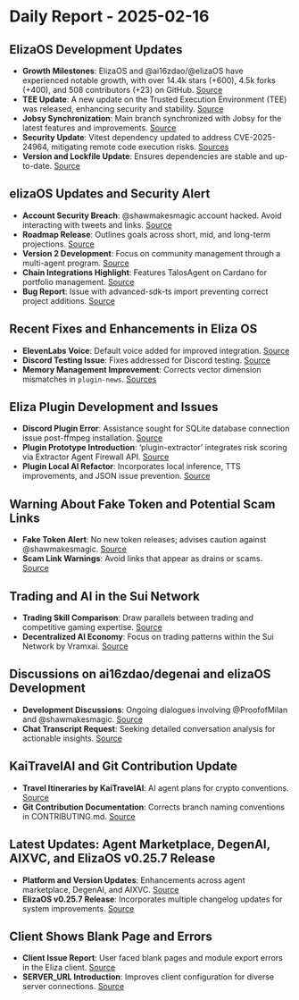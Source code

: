 # Daily Report - 2025-02-16

## ElizaOS Development Updates
- **Growth Milestones**: ElizaOS and @ai16zdao/@elizaOS have experienced notable growth, with over 14.4k stars (+600), 4.5k forks (+400), and 508 contributors (+23) on GitHub. [Source](https://twitter.com/0xwitchy/status/1891058687630062004)
- **TEE Update**: A new update on the Trusted Execution Environment (TEE) was released, enhancing security and stability. [Source](https://github.com/elizaOS/eliza/pull/3512)
- **Jobsy Synchronization**: Main branch synchronized with Jobsy for the latest features and improvements. [Source](https://github.com/elizaOS/eliza/pull/3510)
- **Security Update**: Vitest dependency updated to address CVE-2025-24964, mitigating remote code execution risks. [Sources](https://github.com/elizaOS/eliza/pull/3525)
- **Version and Lockfile Update**: Ensures dependencies are stable and up-to-date. [Source](https://github.com/elizaOS/eliza/pull/3523)

## elizaOS Updates and Security Alert
- **Account Security Breach**: @shawmakesmagic account hacked. Avoid interacting with tweets and links. [Source](https://twitter.com/0xwitchy/status/1891099568999108949)
- **Roadmap Release**: Outlines goals across short, mid, and long-term projections. [Source](https://twitter.com/0xwitchy/status/1891058690058232254)
- **Version 2 Development**: Focus on community management through a multi-agent program. [Source](https://twitter.com/0xwitchy/status/1891058692646138044)
- **Chain Integrations Highlight**: Features TalosAgent on Cardano for portfolio management. [Source](https://twitter.com/0xwitchy/status/1891058697989660771)
- **Bug Report**: Issue with advanced-sdk-ts import preventing correct project additions. [Source](https://github.com/elizaOS/eliza/issues/3527)

## Recent Fixes and Enhancements in Eliza OS
- **ElevenLabs Voice**: Default voice added for improved integration. [Source](https://github.com/elizaOS/eliza/pull/3519)
- **Discord Testing Issue**: Fixes addressed for Discord testing. [Source](https://github.com/elizaOS/eliza/pull/3518)
- **Memory Management Improvement**: Corrects vector dimension mismatches in `plugin-news`. [Sources](https://github.com/elizaOS/eliza/pull/3530)

## Eliza Plugin Development and Issues
- **Discord Plugin Error**: Assistance sought for SQLite database connection issue post-ffmpeg installation. [Source](https://github.com/elizaOS/eliza/issues/3515)
- **Plugin Prototype Introduction**: ‘plugin-extractor’ integrates risk scoring via Extractor Agent Firewall API. [Source](https://github.com/elizaOS/eliza/pull/3534)
- **Plugin Local AI Refactor**: Incorporates local inference, TTS improvements, and JSON issue prevention. [Source](https://github.com/elizaOS/eliza/pull/3526)

## Warning About Fake Token and Potential Scam Links
- **Fake Token Alert**: No new token releases; advises caution against @shawmakesmagic. [Source](https://twitter.com/ai16zdao/status/1891131108407828623)
- **Scam Link Warnings**: Avoid links that appear as drains or scams. [Source](https://twitter.com/ai16zdao/status/1891143990507933850)

## Trading and AI in the Sui Network
- **Trading Skill Comparison**: Draw parallels between trading and competitive gaming expertise. [Source](https://twitter.com/dankvr/status/1890978863825510816)
- **Decentralized AI Economy**: Focus on trading patterns within the Sui Network by Vramxai. [Source](https://twitter.com/0xwitchy/status/1891058701269708903)

## Discussions on ai16zdao/degenai and elizaOS Development
- **Development Discussions**: Ongoing dialogues involving @ProofofMilan and @shawmakesmagic. [Source](https://twitter.com/0xwitchy/status/1891100703210324383)
- **Chat Transcript Request**: Seeking detailed conversation analysis for actionable insights. [Source](https://discord.com/channels/1253563208833433701/1326603270893867064)

## KaiTravelAI and Git Contribution Update
- **Travel Itineraries by KaiTravelAI**: AI agent plans for crypto conventions. [Source](https://twitter.com/0xwitchy/status/1891058703727497687)
- **Git Contribution Documentation**: Corrects branch naming conventions in CONTRIBUTING.md. [Source](https://github.com/elizaOS/eliza/pull/3532)

## Latest Updates: Agent Marketplace, DegenAI, AIXVC, and ElizaOS v0.25.7 Release
- **Platform and Version Updates**: Enhancements across agent marketplace, DegenAI, and AIXVC. [Source](https://twitter.com/0xwitchy/status/1891058695372493173)
- **ElizaOS v0.25.7 Release**: Incorporates multiple changelog updates for system improvements. [Source](https://github.com/elizaOS/eliza/pull/3522)

## Client Shows Blank Page and Errors
- **Client Issue Report**: User faced blank pages and module export errors in the Eliza client. [Source](https://github.com/elizaOS/eliza/issues/3513)
- **SERVER_URL Introduction**: Improves client configuration for diverse server connections. [Source](https://github.com/elizaOS/eliza/pull/3511)
